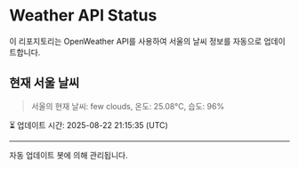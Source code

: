 
# Weather API Status

이 리포지토리는 OpenWeather API를 사용하여 서울의 날씨 정보를 자동으로 업데이트합니다.

## 현재 서울 날씨
> 서울의 현재 날씨: few clouds, 온도: 25.08°C, 습도: 96%

⏳ 업데이트 시간: 2025-08-22 21:15:35 (UTC)

---
자동 업데이트 봇에 의해 관리됩니다.
